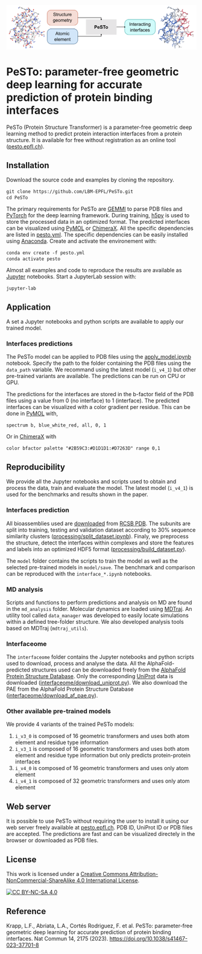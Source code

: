 ![pesto summary](img/pesto_summary.png)

# PeSTo: parameter-free geometric deep learning for accurate prediction of protein binding interfaces

PeSTo (Protein Structure Transformer) is a parameter-free geometric deep learning method to predict protein interaction interfaces from a protein structure. It is available for free without registration as an online tool ([pesto.epfl.ch](https://pesto.epfl.ch/)).

## Installation
Download the source code and examples by cloning the repository.
```
git clone https://github.com/LBM-EPFL/PeSTo.git
cd PeSTo
```

The primary requirements for PeSTo are [GEMMI](https://gemmi.readthedocs.io/en/latest/) to parse PDB files and [PyTorch](https://pytorch.org/) for the deep learning framework. During training, [h5py](https://www.h5py.org/) is used to store the processed data in an optimized format. The predicted interfaces can be visualized using [PyMOL](https://pymol.org/2/) or [ChimeraX](https://www.cgl.ucsf.edu/chimerax/). All the specific dependencies are listed in [pesto.yml](pesto.yml). The specific dependencies can be easily installed using [Anaconda](https://www.anaconda.com/). Create and activate the environement with:

```
conda env create -f pesto.yml
conda activate pesto
```

Almost all examples and code to reproduce the results are available as
[Jupyter](https://jupyter.org/) notebooks. Start a JupyterLab session with:
```
jupyter-lab
```

## Application

A set a Jupyter notebooks and python scripts are available to apply our trained model.

### Interfaces predictions

The PeSTo model can be applied to PDB files using the [apply_model.ipynb](apply_model.ipynb) notebook. Specify the path to the folder containing the PDB files using the `data_path` variable. We recommand using the latest model (`i_v4_1`) but other pre-trained variants are available. The predictions can be run on CPU or GPU.

The predictions for the interfaces are stored in the b-factor field of the PDB files using a value from 0 (no interface) to 1 (interface). The predicted interfaces can be visualized with a color gradient per residue. This can be done in [PyMOL](https://pymol.org/2/) with,
```
spectrum b, blue_white_red, all, 0, 1
```

Or in [ChimeraX](https://www.cgl.ucsf.edu/chimerax/) with
```
color bfactor palette "#2B59C3:#D1D1D1:#D7263D" range 0,1
```

## Reproducibility

We provide all the Jupyter notebooks and scripts used to obtain and process the data, train and evaluate the model. The latest model (`i_v4_1`) is used for the benchmarks and results shown in the paper.

### Interfaces prediction

All bioassemblies used are [downloaded](data/rsyncPDB.sh) from [RCSB PDB](https://www.rcsb.org/). The subunits are split into training, testing and validation dataset according to 30% sequence similarity clusters ([processing/split_dataset.ipynb](processing/split_dataset.ipynb)). Finaly, we preprocess the structure, detect the interfaces within complexes and store the features and labels into an optimized HDF5 format ([processing/build_dataset.py](processing/build_dataset.py)).

The `model` folder contains the scripts to train the model as well as the selected pre-trained models in `model/save`. The benchmark and comparison can be reproduced with the `interface_*.ipynb` notebooks.

### MD analysis

Scripts and functions to perform predictions and analysis on MD are found in the `md_analysis` folder. Molecular dynamics are loaded using [MDTraj](https://www.mdtraj.org/). An utility tool called `data_manager` was developed to easily locate simulations within a defined tree-folder structure. We also developed analysis tools based on MDTraj (`mdtraj_utils`).

### Interfaceome

The `interfaceome` folder contains the Jupyter notebooks and python scripts used to download, process and analyse the data. All the AlphaFold-predicted structures used can be downloaded freely from the [AlphaFold Protein Structure Database](https://alphafold.ebi.ac.uk/). Only the corresponding [UniProt](https://www.uniprot.org/) data is downloaded ([interfaceome/download_uniprot.py](interfaceome/download_uniprot.py)). We also download the PAE from the AlphaFold Protein Structure Database ([interfaceome/download_af_pae.py](interfaceome/download_af_pae.py)).

### Other available pre-trained models

We provide 4 variants of the trained PeSTo models:
1. `i_v3_0` is composed of 16 geometric transformers and uses both atom element and residue type information
2. `i_v3_1` is composed of 16 geometric transformers and uses both atom element and residue type information but only predicts protein-protein interfaces
3. `i_v4_0` is composed of 16 geometric transformers and uses only atom element
4. `i_v4_1` is composed of 32 geometric transformers and uses only atom element

## Web server

It is possible to use PeSTo without requiring the user to install it using our web server freely available at [pesto.epfl.ch](https://pesto.epfl.ch/). PDB ID, UniProt ID or PDB files are accepted. The predictions are fast and can be visualized directely in the browser or downloaded as PDB files.

## License

This work is licensed under a
[Creative Commons Attribution-NonCommercial-ShareAlike 4.0 International License][cc-by-nc-sa].

[![CC BY-NC-SA 4.0][cc-by-nc-sa-image]][cc-by-nc-sa]

[cc-by-nc-sa]: http://creativecommons.org/licenses/by-nc-sa/4.0/
[cc-by-nc-sa-image]: https://licensebuttons.net/l/by-nc-sa/4.0/88x31.png
[cc-by-nc-sa-shield]: https://img.shields.io/badge/License-CC%20BY--NC--SA%204.0-lightgrey.svg

## Reference
Krapp, L.F., Abriata, L.A., Cortés Rodriguez, F. et al. PeSTo: parameter-free geometric deep learning for accurate prediction of protein binding interfaces. Nat Commun 14, 2175 (2023). https://doi.org/10.1038/s41467-023-37701-8
